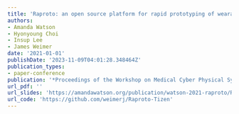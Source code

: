 ```yaml
---
title: 'Raproto: an open source platform for rapid prototyping of wearable medical devices'
authors:
- Amanda Watson
- Hyonyoung Choi
- Insup Lee
- James Weimer
date: '2021-01-01'
publishDate: '2023-11-09T04:01:28.348464Z'
publication_types:
- paper-conference
publication: '*Proceedings of the Workshop on Medical Cyber Physical Systems and Internet of Medical Things*'
url_pdf: '' 
url_slides: 'https://amandawatson.org/publication/watson-2021-raproto/Raproto.pdf'
url_code: 'https://github.com/weimerj/Raproto-Tizen'
---
```

